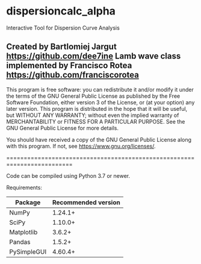 # dispersioncalc_alpha
Interactive Tool for Dispersion Curve Analysis 

Created by Bartlomiej Jargut
https://github.com/dee7ine
Lamb wave class implemented by Francisco Rotea
https://github.com/franciscorotea
-------------------------------------------------------------------------
This program is free software: you can redistribute it and/or modify
it under the terms of the GNU General Public License as published by
the Free Software Foundation, either version 3 of the License, or
(at your option) any later version.
This program is distributed in the hope that it will be useful,
but WITHOUT ANY WARRANTY; without even the implied warranty of
MERCHANTABILITY or FITNESS FOR A PARTICULAR PURPOSE. See the
GNU General Public License for more details.

You should have received a copy of the GNU General Public License
along with this program. If not, see <https://www.gnu.org/licenses/>.

=========================================================================

Code can be compiled using Python 3.7 or newer.

Requirements:

| Package  | Recommended version |
| ------------- | ------------- |
| NumPy  | 1.24.1+  |
| SciPy  | 1.10.0+  |
| Matplotlib | 3.6.2+  |
| Pandas  | 1.5.2+  |
| PySimpleGUI  | 4.60.4+  |
